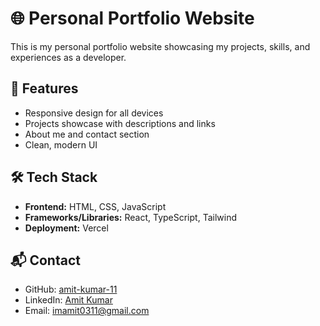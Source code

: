 # 🌐 Personal Portfolio Website  

This is my personal portfolio website showcasing my projects, skills, and experiences as a developer.  

## 🚀 Features  
- Responsive design for all devices  
- Projects showcase with descriptions and links  
- About me and contact section  
- Clean, modern UI  

## 🛠️ Tech Stack  
- **Frontend:** HTML, CSS, JavaScript  
- **Frameworks/Libraries:** React, TypeScript, Tailwind
- **Deployment:** Vercel

## 📬 Contact  
- GitHub: [amit-kumar-11](https://github.com/amit-kumar-11)  
- LinkedIn: [Amit Kumar](https://www.linkedin.com/in/amitkumarfd03)  
- Email: imamit0311@gmail.com  
